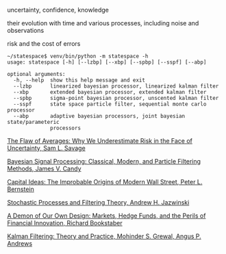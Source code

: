 uncertainty, confidence, knowledge

their evolution with time and various processes, including noise and observations

risk and the cost of errors

    ~/statespace$ venv/bin/python -m statespace -h
    usage: statespace [-h] [--lzbp] [--xbp] [--spbp] [--sspf] [--abp]
    
    optional arguments:
      -h, --help  show this help message and exit
      --lzbp      linearized bayesian processor, linearized kalman filter
      --xbp       extended bayesian processor, extended kalman filter
      --spbp      sigma-point bayesian processor, unscented kalman filter
      --sspf      state space particle filter, sequential monte carlo processor
      --abp       adaptive bayesian processors, joint bayesian state/parameteric
                  processors

[The Flaw of Averages: Why We Underestimate Risk in the Face of Uncertainty, Sam L. Savage](http://a.co/cDDBO9p)

[Bayesian Signal Processing: Classical, Modern, and Particle Filtering Methods, James V. Candy](http://a.co/gp4upXd)

[Capital Ideas: The Improbable Origins of Modern Wall Street, Peter L. Bernstein](http://a.co/1Y1DR9p)

[Stochastic Processes and Filtering Theory, Andrew H. Jazwinski](http://a.co/cm5zfQu) 

[A Demon of Our Own Design: Markets, Hedge Funds, and the Perils of Financial Innovation, Richard Bookstaber](http://a.co/4FvnyfB)

[Kalman Filtering: Theory and Practice, Mohinder S. Grewal, Angus P. Andrews](http://a.co/6hAa35c)
